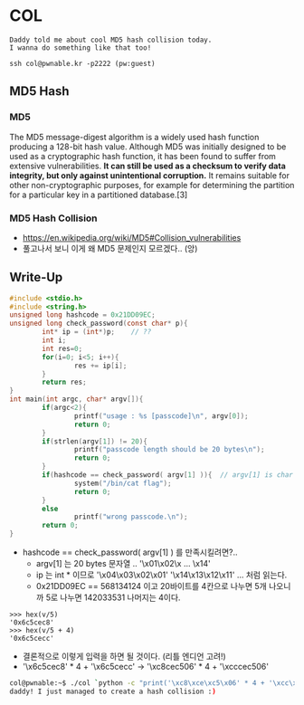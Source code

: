 # COL
```
Daddy told me about cool MD5 hash collision today.
I wanna do something like that too!

ssh col@pwnable.kr -p2222 (pw:guest)
```

## MD5 Hash 
### MD5
The MD5 message-digest algorithm is a widely used hash function producing a 128-bit hash value. Although MD5 was initially designed to be used as a cryptographic hash function, it has been found to suffer from extensive vulnerabilities. **It can still be used as a checksum to verify data integrity, but only against unintentional corruption.** It remains suitable for other non-cryptographic purposes, for example for determining the partition for a particular key in a partitioned database.[3]
### MD5 Hash Collision
* https://en.wikipedia.org/wiki/MD5#Collision_vulnerabilities  
* 풀고나서 보니 이게 왜 MD5 문제인지 모르겠다.. (앙)


## Write-Up
```c
#include <stdio.h>
#include <string.h>
unsigned long hashcode = 0x21DD09EC;
unsigned long check_password(const char* p){
        int* ip = (int*)p;    // ?? 
        int i;
        int res=0;
        for(i=0; i<5; i++){
                res += ip[i];
        }
        return res;
}
int main(int argc, char* argv[]){
        if(argc<2){
                printf("usage : %s [passcode]\n", argv[0]);
                return 0;
        }
        if(strlen(argv[1]) != 20){
                printf("passcode length should be 20 bytes\n");
                return 0;
        }
        if(hashcode == check_password( argv[1] )){  // argv[1] is char * 
                system("/bin/cat flag");
                return 0;
        }
        else
                printf("wrong passcode.\n");
        return 0;
}
```
* hashcode == check_password( argv[1] ) 를 만족시킬려면?..
  * argv[1] 는 20 bytes 문자열 .. '\x01\x02\x ... \x14'
  * ip 는 int * 이므로 '\x04\x03\x02\x01' '\x14\x13\x12\x11' ... 처럼 읽는다.
  * 0x21DD09EC == 568134124 이고 20바이트를 4칸으로 나누면 5개 나오니까 5로 나누면 142033531 나머지는 4이다.
```  
>>> hex(v/5)
'0x6c5cec8'
>>> hex(v/5 + 4)
'0x6c5cecc'
```
* 결론적으로 이렇게 입력을 하면 될 것이다. (리틀 엔디언 고려!)
* '\x6c5cec8' * 4 + '\x6c5cecc' -> '\xc8cec506' * 4 + '\xcccec506'

```bash
col@pwnable:~$ ./col `python -c "print('\xc8\xce\xc5\x06' * 4 + '\xcc\xce\xc5\x06')"`
daddy! I just managed to create a hash collision :)
```
